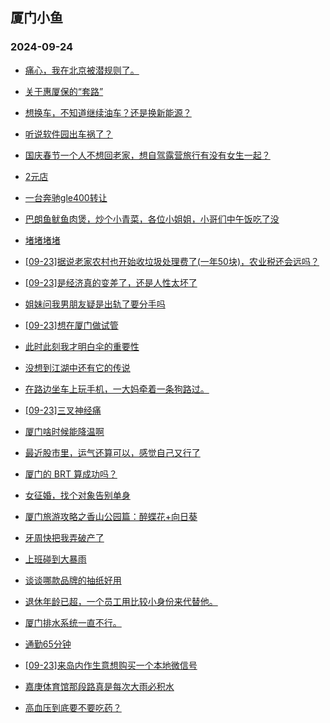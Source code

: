 ## 厦门小鱼 
### 2024-09-24

+ [痛心，我在北京被潜规则了。](http://bbs.xmfish.com/read-htm-tid-18246118.html)

+ [关于惠厦保的“套路”](http://bbs.xmfish.com/read-htm-tid-18246057.html)

+ [想换车，不知道继续油车？还是换新能源？](http://bbs.xmfish.com/read-htm-tid-18246084.html)

+ [听说软件园出车祸了？](http://bbs.xmfish.com/read-htm-tid-18246076.html)

+ [国庆春节一个人不想回老家，想自驾露营旅行有没有女生一起？](http://bbs.xmfish.com/read-htm-tid-18246015.html)

+ [2元店](http://bbs.xmfish.com/read-htm-tid-18246017.html)

+ [一台奔驰gle400转让](http://bbs.xmfish.com/read-htm-tid-18246077.html)

+ [巴朗鱼鱿鱼肉煲，炒个小青菜，各位小姐姐，小哥们中午饭吃了没](http://bbs.xmfish.com/read-htm-tid-18246120.html)

+ [堵堵堵堵](http://bbs.xmfish.com/read-htm-tid-18246033.html)

+ [[09-23]据说老家农村也开始收垃圾处理费了(一年50块)，农业税还会远吗？](http://bbs.xmfish.com/read-htm-tid-18246081.html)

+ [[09-23]是经济真的变差了，还是人性太坏了](http://bbs.xmfish.com/read-htm-tid-18246198.html)

+ [姐妹问我男朋友疑是出轨了要分手吗](http://bbs.xmfish.com/read-htm-tid-18246192.html)

+ [[09-23]想在厦门做试管](http://bbs.xmfish.com/read-htm-tid-18246187.html)

+ [此时此刻我才明白伞的重要性](http://bbs.xmfish.com/read-htm-tid-18246103.html)

+ [没想到江湖中还有它的传说](http://bbs.xmfish.com/read-htm-tid-18246182.html)

+ [在路边坐车上玩手机，一大妈牵着一条狗路过。](http://bbs.xmfish.com/read-htm-tid-18246137.html)

+ [[09-23]三叉神经痛](http://bbs.xmfish.com/read-htm-tid-18246119.html)

+ [厦门啥时候能降温啊](http://bbs.xmfish.com/read-htm-tid-18246202.html)

+ [最近股市里，运气还算可以，感觉自己又行了](http://bbs.xmfish.com/read-htm-tid-18246130.html)

+ [厦门的 BRT 算成功吗？](http://bbs.xmfish.com/read-htm-tid-18246301.html)

+ [女征婚，找个对象告别单身](http://bbs.xmfish.com/read-htm-tid-18246232.html)

+ [厦门旅游攻略之香山公园篇：醉蝶花+向日葵](http://bbs.xmfish.com/read-htm-tid-18246138.html)

+ [牙周快把我弄破产了](http://bbs.xmfish.com/read-htm-tid-18246277.html)

+ [上班碰到大暴雨](http://bbs.xmfish.com/read-htm-tid-18246296.html)

+ [谈谈哪款品牌的抽纸好用](http://bbs.xmfish.com/read-htm-tid-18246274.html)

+ [退休年龄已超，一个员工用比较小身份来代替他。](http://bbs.xmfish.com/read-htm-tid-18246278.html)

+ [厦门排水系统一直不行。](http://bbs.xmfish.com/read-htm-tid-18246308.html)

+ [通勤65分钟](http://bbs.xmfish.com/read-htm-tid-18246304.html)

+ [[09-23]来岛内作生意想购买一个本地微信号](http://bbs.xmfish.com/read-htm-tid-18246215.html)

+ [嘉庚体育馆那段路真是每次大雨必积水](http://bbs.xmfish.com/read-htm-tid-18246380.html)

+ [高血压到底要不要吃药？](http://bbs.xmfish.com/read-htm-tid-18246343.html)

